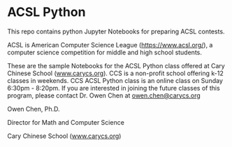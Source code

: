 # ACSL Python
This repo contains python Jupyter Notebooks for preparing ACSL contests.

ACSL is American Computer Science League (https://www.acsl.org/), a computer science competition for middle and high school students.

These are the sample Notebooks for the ACSL Python class offered at Cary Chinese School (www.carycs.org).  CCS is a non-profit school offering k-12 classes in weekends. CCS ACSL Python class is an online class on Sunday 6:30pm - 8:20pm.   If you are interested in joining the future classes of this program, please contact Dr. Owen Chen at owen.chen@carycs.org  

Owen Chen, Ph.D.  

Director for Math and Computer Science  

Cary Chinese School (www.carycs.org)
